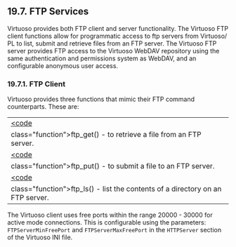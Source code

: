 <div>

<div>

<div>

<div>

## 19.7. FTP Services

</div>

</div>

</div>

Virtuoso provides both FTP client and server functionality. The Virtuoso
FTP client functions allow for programmatic access to ftp servers from
Virtuoso/ PL to list, submit and retrieve files from an FTP server. The
Virtuoso FTP server provides FTP access to the Virtuoso WebDAV
repository using the same authentication and permissions system as
WebDAV, and an configurable anonymous user access.

<div>

<div>

<div>

<div>

### 19.7.1. FTP Client

</div>

</div>

</div>

Virtuoso provides three functions that mimic their FTP command
counterparts. These are:

|                                                                                           |
|-------------------------------------------------------------------------------------------|
| <a href="fn_ftp_get.html" class="link" title="ftp_get"><code                              
 class="function">ftp_get()</code></a> - to retrieve a file from an FTP server.             |
| <a href="fn_ftp_put.html" class="link" title="ftp_put"><code                              
 class="function">ftp_put()</code></a> - to submit a file to an FTP server.                 |
| <a href="fn_ftp_ls.html" class="link" title="ftp_ls"><code                                
 class="function">ftp_ls()</code></a> - list the contents of a directory on an FTP server.  |

The Virtuoso client uses free ports within the range 20000 - 30000 for
active mode connections. This is configurable using the parameters:
`FTPServerMinFreePort` and `FTPServerMaxFreePort` in the `HTTPServer`
section of the Virtuoso INI file.

</div>

</div>
